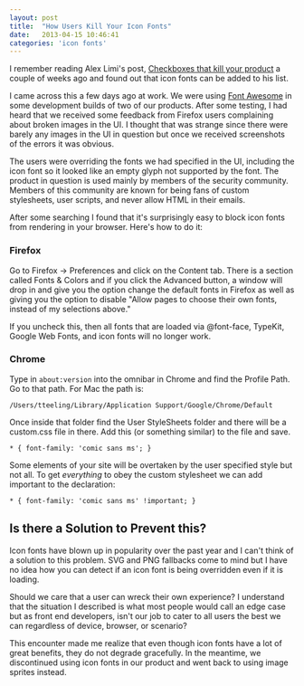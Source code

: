 ```yaml
---
layout: post
title:  "How Users Kill Your Icon Fonts"
date:   2013-04-15 10:46:41
categories: 'icon fonts'
---
```


<p><span class="scaps">I remember reading</span> Alex Limi's post, <a href="http://limi.net/checkboxes-that-kill">Checkboxes that kill your product</a> a couple of weeks ago and found out that icon fonts can be added to his list.</p>

<p>I came across this a few days ago at work.  We were using <a href="http://fortawesome.github.io/Font-Awesome/">Font Awesome</a> in some development builds of two of our products. After some testing, I had heard that we received some feedback from Firefox users complaining about broken images in the UI. I thought that was strange since there were barely any images in the UI in question but once we received screenshots of the errors it was obvious.</p>

<p>The users were overriding the fonts we had specified in the UI, including the icon font so it looked like an empty glyph not supported by the font. The product in question is used mainly by members of the security community. Members of this community are known for being fans of custom stylesheets, user scripts, and never allow HTML in their emails.</p>

<p>After some searching I found that it's surprisingly easy to block icon fonts from rendering in your browser. Here's how to do it:</p>

<h3>Firefox</h3>
<p>Go to Firefox -> Preferences and click on the Content tab. There is a section called Fonts &amp; Colors and if you click the Advanced button, a window will drop in and give you the option change the default fonts in Firefox as well as giving you the option to disable "Allow pages to choose their own fonts, instead of my selections above."</p>

<p>If you uncheck this, then all fonts that are loaded via @font-face, TypeKit, Google Web Fonts, and icon fonts will no longer work.</p>

<h3>Chrome</h3>
<p>Type in <code>about:version</code> into the omnibar in Chrome and find the Profile Path. Go to that path. For Mac the path is:</p>

<pre><code>/Users/tteeling/Library/Application Support/Google/Chrome/Default</code></pre>

<p>Once inside that folder find the User StyleSheets folder and there will be a custom.css file in there. Add this (or something similar) to the file and save.</p>

<pre class="language-css"><code>* { font-family: 'comic sans ms'; }</code></pre>

<p>Some elements of your site will be overtaken by the user specified style but not all.  To get <em>everything</em> to obey the custom stylesheet we can add important to the declaration:</p>

<pre class="language-css"><code>* { font-family: 'comic sans ms' !important; }</code></pre>

<h2>Is there a Solution to Prevent this?</h2>

<p>Icon fonts have blown up in popularity over the past year and I can't think of a solution to this problem. SVG and PNG fallbacks come to mind but I have no idea how you can detect if an icon font is being overridden even if it is loading.</p>

<p>Should we care that a user can wreck their own experience? I understand that the situation I described is what most people would call an edge case but as front end developers, isn't our job to cater to all users the best we can regardless of device, browser, or scenario?</p>

<p>This encounter made me realize that even though icon fonts have a lot of great benefits, they do not degrade gracefully. In the meantime, we discontinued using icon fonts in our product and went back to using image sprites instead.</p>